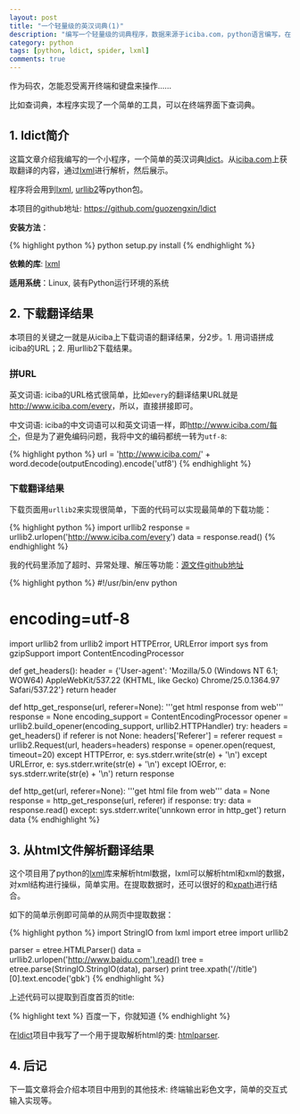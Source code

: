 ```yaml
---
layout: post
title: "一个轻量级的英汉词典(1)"
description: "编写一个轻量级的词典程序，数据来源于iciba.com，python语言编写，在linux平台上运行."
category: python
tags: [python, ldict, spider, lxml]
comments: true
---
```


作为码农，怎能忍受离开终端和键盘来操作......

比如查词典，本程序实现了一个简单的工具，可以在终端界面下查词典。

## 1. ldict简介

这篇文章介绍我编写的一个小程序，一个简单的英汉词典[ldict][]。从[iciba.com][iciba]上获取翻译的内容，通过[lxml][]进行解析，然后展示。

程序将会用到[lxml][], [urllib2][]等python包。

本项目的github地址: <https://github.com/guozengxin/ldict>

**安装方法**：

{% highlight python %}
python setup.py install
{% endhighlight %}

**依赖的库**: [lxml][]

**适用系统**：Linux, 装有Python运行环境的系统

## 2. 下载翻译结果

本项目的关键之一就是从iciba上下载词语的翻译结果，分2步。1. 用词语拼成iciba的URL；2. 用urllib2下载结果。

### 拼URL

英文词语: iciba的URL格式很简单，比如`every`的翻译结果URL就是<http://www.iciba.com/every>，所以，直接拼接即可。

中文词语: iciba的中文词语可以和英文词语一样，即<http://www.iciba.com/每个>，但是为了避免编码问题，我将中文的编码都统一转为`utf-8`:

{% highlight python %}
url = 'http://www.iciba.com/' + word.decode(outputEncoding).encode('utf8')
{% endhighlight %}

### 下载翻译结果

下载页面用`urllib2`来实现很简单，下面的代码可以实现最简单的下载功能：

{% highlight python %}
import urllib2
response = urllib2.urlopen('http://www.iciba.com/every')
data = response.read()
{% endhighlight %}

我的代码里添加了超时、异常处理、解压等功能：[源文件github地址](https://github.com/guozengxin/ldict/blob/master/ldutil/htmlfetcher.py)

{% highlight python %}
#!/usr/bin/env python
# encoding=utf-8

import urllib2
from urllib2 import HTTPError, URLError
import sys
from gzipSupport import ContentEncodingProcessor


def get_headers():
    header = {'User-agent': 'Mozilla/5.0 (Windows NT 6.1; WOW64) AppleWebKit/537.22 (KHTML, like Gecko) Chrome/25.0.1364.97 Safari/537.22'}
    return header


def http_get_response(url, referer=None):
    '''get html response from web'''
    response = None
    encoding_support = ContentEncodingProcessor
    opener = urllib2.build_opener(encoding_support, urllib2.HTTPHandler)
    try:
        headers = get_headers()
        if referer is not None:
            headers['Referer'] = referer
        request = urllib2.Request(url, headers=headers)
        response = opener.open(request, timeout=20)
    except HTTPError, e:
        sys.stderr.write(str(e) + '\n')
    except URLError, e:
        sys.stderr.write(str(e) + '\n')
    except IOError, e:
        sys.stderr.write(str(e) + '\n')
    return response


def http_get(url, referer=None):
    '''get html file from web'''
    data = None
    response = http_get_response(url, referer)
    if response:
        try:
            data = response.read()
        except:
            sys.stderr.write('unnkown error in http_get')
    return data
{% endhighlight %}

## 3. 从html文件解析翻译结果

这个项目用了python的[lxml][]库来解析html数据，lxml可以解析html和xml的数据，对xml结构进行操纵，简单实用。在提取数据时，还可以很好的和[xpath][]进行结合。

如下的简单示例即可简单的从网页中提取数据：

{% highlight python %}
import StringIO
from lxml import etree
import urllib2

parser = etree.HTMLParser()
data = urllib2.urlopen('http://www.baidu.com').read()
tree = etree.parse(StringIO.StringIO(data), parser)
print tree.xpath('//title')[0].text.encode('gbk')
{% endhighlight %}

上述代码可以提取到百度首页的title:

{% highlight text %}
百度一下，你就知道
{% endhighlight %}

在[ldict][]项目中我写了一个用于提取解析html的类: [htmlparser](https://github.com/guozengxin/ldict/blob/master/ldutil/htmlparser.py).

## 4. 后记

下一篇文章将会介绍本项目中用到的其他技术: 终端输出彩色文字，简单的交互式输入实现等。



[iciba]: http://www.iciba.com/
[lxml]: http://lxml.de/
[urllib2]: https://docs.python.org/2/library/urllib2.html
[ldict]: https://github.com/guozengxin/ldict
[xpath]: http://www.w3school.com.cn/xpath/
